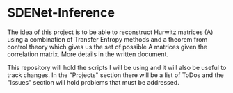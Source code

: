 # SDENet-Inference
The idea of this project is to be able to reconstruct Hurwitz matrices (A) using a combination of Transfer Entropy methods and a theorem from control theory which gives us the set of possible A matrices given the correlation matrix. More details in the written document.

This repository will hold the scripts I will be using and it will also be useful to track changes. In the "Projects" section there will be a list of ToDos and the "Issues" section will hold problems that must be addressed. 
